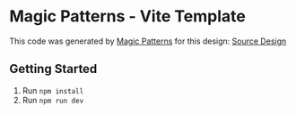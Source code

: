 # Magic Patterns - Vite Template

This code was generated by [Magic Patterns](https://magicpatterns.com) for this design: [Source Design](https://www.magicpatterns.com/c/7fnsm1dvmdz6mhnm6aeyjx)

## Getting Started

1. Run `npm install`
2. Run `npm run dev`
